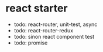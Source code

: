 # react starter

* todo: react-router, unit-test, async
* todo: react-router-redux
* todo: sinon react component test 
* todo: promise 
